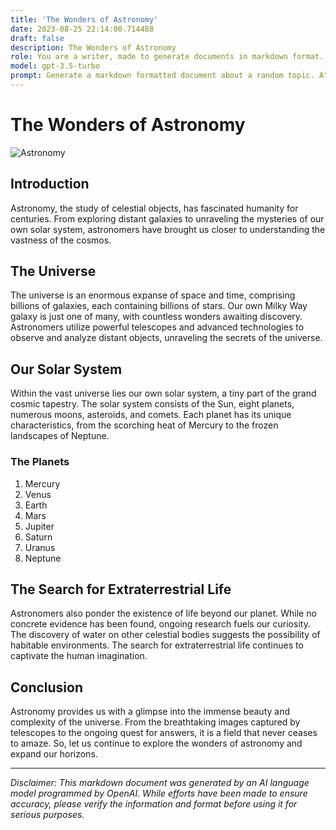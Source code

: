 ```yaml
---
title: 'The Wonders of Astronomy'
date: 2023-08-25 22:14:00.714488
draft: false
description: The Wonders of Astronomy
role: You are a writer, made to generate documents in markdown format. It is very important that all of the documents you generate are in valid markdown format.
model: gpt-3.5-turbo
prompt: Generate a markdown formatted document about a random topic. At the bottom, include a disclaimer explaining that the document was generated by you. The first line of the document should be the title. Make sure that the entire document is in proper markdown format, using a mix of various tags to make the document visually appealing.
---
```


# The Wonders of Astronomy

![Astronomy](https://images.unsplash.com/photo-1500021799705-005eca5db8d1?ixlib=rb-1.2.1&auto=format&fit=crop&w=1350&q=80)

## Introduction

Astronomy, the study of celestial objects, has fascinated humanity for centuries. From exploring distant galaxies to unraveling the mysteries of our own solar system, astronomers have brought us closer to understanding the vastness of the cosmos.

## The Universe

The universe is an enormous expanse of space and time, comprising billions of galaxies, each containing billions of stars. Our own Milky Way galaxy is just one of many, with countless wonders awaiting discovery. Astronomers utilize powerful telescopes and advanced technologies to observe and analyze distant objects, unraveling the secrets of the universe.

## Our Solar System

Within the vast universe lies our own solar system, a tiny part of the grand cosmic tapestry. The solar system consists of the Sun, eight planets, numerous moons, asteroids, and comets. Each planet has its unique characteristics, from the scorching heat of Mercury to the frozen landscapes of Neptune.

### The Planets

1. Mercury
2. Venus
3. Earth
4. Mars
5. Jupiter
6. Saturn
7. Uranus
8. Neptune

## The Search for Extraterrestrial Life

Astronomers also ponder the existence of life beyond our planet. While no concrete evidence has been found, ongoing research fuels our curiosity. The discovery of water on other celestial bodies suggests the possibility of habitable environments. The search for extraterrestrial life continues to captivate the human imagination.

## Conclusion

Astronomy provides us with a glimpse into the immense beauty and complexity of the universe. From the breathtaking images captured by telescopes to the ongoing quest for answers, it is a field that never ceases to amaze. So, let us continue to explore the wonders of astronomy and expand our horizons.

---

*Disclaimer: This markdown document was generated by an AI language model programmed by OpenAI. While efforts have been made to ensure accuracy, please verify the information and format before using it for serious purposes.*